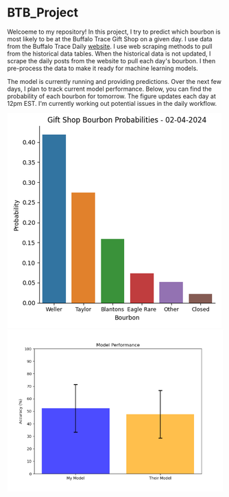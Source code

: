 # BTB_Project
 
Welcoeme to my repository! In this project, I try to predict which bourbon is most likely to be at the Buffalo Trace Gift Shop on a given day. I use data from the Buffalo Trace Daily [website](https://buffalotracedaily.com). I use web scraping methods to pull from the historical data tables. When the historical data is not updated, I scrape the daily posts from the website to pull each day's bourbon. I then pre-process the data to make it ready for machine learning models. 

The model is currently running and providing predictions. Over the next few days, I plan to track current model performance. Below, you can find the probability of each bourbon for tomorrow. The figure updates each day at 12pm EST. I'm currently working out potential issues in the daily workflow. 

![Gift Shop Bourbon Probabilities](Pred_plot.png)
![Model Comparison](Acc_plot.png)

